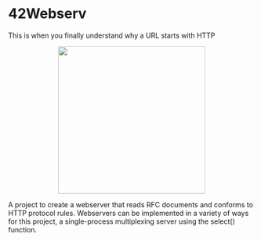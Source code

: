 # 42Webserv
This is when you finally understand why a URL starts with HTTP

<p align="center">
  <img src="https://github.com/ejaee/42Webserv/assets/87407504/b6d98217-ff78-4378-8d80-a1342ceb9e3e" width="300" height="300">
</p>

A project to create a webserver that reads RFC documents and conforms to HTTP protocol rules. Webservers can be implemented in a variety of ways for this project, a single-process multiplexing server using the select() function.

